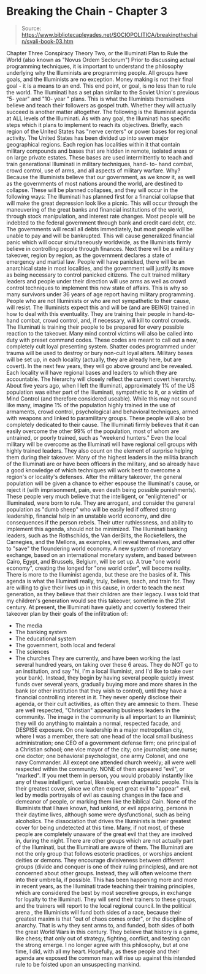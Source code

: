 # Breaking the Chain - Chapter 3

> Source: https://www.bibliotecapleyades.net/SOCIOPOLITICA/breakingthechain/svali-book-03.htm

Chapter Three
Conspiracy Theory Two, or the Illuminati Plan
to Rule the World (also known as "Novus Ordem Seclorum")
Prior to discussing actual programming techniques, it is important
to understand the philosophy underlying why the Illuminists are programming
people. All groups have goals, and the Illuminists are no exception.
Money making is not their final goal - it is a means to an end. This
end point, or goal, is no less than to rule the world. The Illuminati
has a set plan similar to the Soviet Union's previous "5- year"
and "10- year " plans. This is what the Illuminists themselves
believe and teach their followers as gospel truth.
Whether they will actually succeed is another matter altogether. The
following is the Illuminist agenda at ALL levels of the Illuminati.
As with any goal, the Illuminati has specific steps which it plans to
implement to reach its objectives. Briefly, each region of the United
States has "nerve centers" or power bases for regional activity.
The United States has been divided up into seven major geographical
regions. Each region has localities within it that contain military
compounds and bases that are hidden in remote, isolated areas or on
large private estates.
These bases are used intermittently to teach and train generational
Illuminati in military techniques, hand- to- hand combat, crowd control,
use of arms, and all aspects of military warfare. Why? Because the Illuminists
believe that our government, as we know it, as well as the governments
of most nations around the world, are destined to collapse. These will
be planned collapses, and they will occur in the following ways:
The Illuminati has planned first for a financial collapse that will
make the great depression look like a picnic. This will occur through
the maneuvering of the great banks and financial institutions of the
world, through stock manipulation, and interest rate changes. Most people
will be indebted to the federal government through bank and credit card
debt, etc. The governments will recall all debts immediately, but most
people will be unable to pay and will be bankrupted. This will cause
generalized financial panic which will occur simultaneously worldwide,
as the Illuminists firmly believe in controlling people through finances.
Next there will be a military takeover, region by region, as the government
declares a state of emergency and martial law. People will have panicked,
there will be an anarchical state in most localities, and the government
will justify its move as being necessary to control panicked citizens.
The cult trained military leaders and people under their direction will
use arms as well as crowd control techniques to implement this new state
of affairs. This is why so many survivors under 36 years of age report
having military programming. People who are not Illuminists or who are
not sympathetic to their cause, will resist. The Illuminists expect
this and will be (and are BEING) trained in how to deal with this eventuality.
They are training their people in hand-to- hand combat, crowd control,
and, if necessary, will kill to control crowds. The Illuminati is training
their people to be prepared for every possible reaction to the takeover.
Many mind control victims will also be called into duty with preset
command codes. These codes are meant to call out a new, completely cult
loyal presenting system. Shatter codes programmed under trauma will
be used to destroy or bury non-cult loyal alters.
Military bases will be set up, in each locality (actually, they are
already here, but are covert). In the next few years, they will go above
ground and be revealed. Each locality will have regional bases and leaders
to which they are accountable. The hierarchy will closely reflect the
current covert hierarchy.
About five years ago, when I left the Illuminati, approximately 1%
of the US population was either part of the Illuminati, sympathetic
to it, or a victim of Mind Control (and therefore considered useable).
While this may not sound like many, imagine 1% of the population highly
trained in the use of armaments, crowd control, psychological and behavioral
techniques, armed with weapons and linked to paramilitary groups.
These people will also be completely dedicated to their cause. The
Illuminati firmly believes that it can easily overcome the other 99%
of the population, most of whom are untrained, or poorly trained, such
as "weekend hunters." Even the local military will be overcome
as the Illuminati will have regional cell groups with highly trained
leaders. They also count on the element of surprise helping them during
their takeover. Many of the highest leaders in the militia branch of
the Illuminati are or have been officers in the military, and so already
have a good knowledge of which techniques will work best to overcome
a region's or locality's defenses.
After the military takeover, the general population will be given a
chance to either espouse the Illuminati's cause, or reject it (with
imprisonment, pain, even death being possible punishments). These people
very much believe that the intelligent, or "enlightened" or
Illuminated, were born to rule. They are arrogant, and consider the
general population as "dumb sheep" who will be easily led
if offered strong leadership, financial help in an unstable world economy,
and dire consequences if the person rebels. Their utter ruthlessness,
and ability to implement this agenda, should not be minimized.
The Illuminati banking leaders, such as the Rothschilds, the Van derBilts,
the Rockefellers, the Carnegies, and the Mellons, as examples, will
reveal themselves, and offer to "save" the floundering world
economy. A new system of monetary exchange, based on an international
monetary system, and based between Cairo, Egypt, and Brussels, Belgium,
will be set up. A true "one world economy", creating the longed
for "one world order", will become reality.
There is more to the Illuminist agenda, but these are the basics of
it. This agenda is what the Illuminati really, truly, believe, teach,
and train for. They are willing to give their lives up in this cause,
in order to teach the next generation, as they believe that their children
are their legacy. I was told that my children's generation would see
this takeover, sometime in the 21st century. At present, the Illuminati
have quietly and covertly fostered their takeover plan by their goals
of the infiltration of:
- The media
- The banking system
- The educational system
- The government, both local and federal
- The sciences
- The churches
They are currently, and have been working the last several hundred
years, on taking over these 6 areas. They do NOT go to an institution,
and say "hi, I'm a local Illuminist, and I'd like to take over
your bank). Instead, they begin by having several people quietly invest
funds over several years, gradually buying more and more shares in the
bank (or other institution that they wish to control), until they have
a financial controlling interest in it. They never openly disclose their
agenda, or their cult activities, as often they are amnesic to them.
These are well respected, "Christian" appearing business leaders
in the community. The image in the community is all important to an
Illuminist; they will do anything to maintain a normal, respected facade,
and DESPISE exposure. On one leadership in a major metropolitan city,
where I was a member, there sat: one head of the local small business
administration; one CEO of a government defense firm; one principal
of a Christian school; one vice mayor of the city; one journalist; one
nurse; one doctor; one behavioral psychologist, one army Colonel, and
one navy Commander. All except one attended church weekly; all were
well respected within the community. NONE of them appeared "evil",
or "marked".
If you met them in person, you would probably instantly like any of
these intelligent, verbal, likeable, even charismatic people. This is
their greatest cover, since we often expect great evil to "appear"
evil, led by media portrayals of evil as causing changes in the face
and demeanor of people, or marking them like the biblical Cain. None
of the Illuminists that I have known, had unkind, or evil appearing,
persona in their daytime lives, although some were dysfunctional, such
as being alcoholics. The dissociation that drives the Illuminists is
their greatest cover for being undetected at this time. Many, if not
most, of these people are completely unaware of the great evil that
they are involved in, during the night.
There are other groups which are not actually part of the Illuminati,
but the Illuminati are aware of them. The Illuminati are not the only
group that follows esoteric practices, or worships ancient deities or
demons. They encourage divisiveness between different groups (divide
and conquer is one of their ruling principles), and are not concerned
about other groups. Instead, they will often welcome them into their
umbrella, if possible. This has been happening more and more in recent
years, as the Illuminati trade teaching their training principles, which
are considered the best by most secretive groups, in exchange for loyalty
to the Illuminati. They will send their trainers to these groups, and
the trainers will report to the local regional council.
In the political arena , the Illuminists will fund both sides of a
race, because their greatest maxim is that "out of chaos comes
order", or the discipline of anarchy. That is why they sent arms
to, and funded, both sides of both the great World Wars in this century.
They believe that history is a game, like chess; that only out of strategy,
fighting, conflict, and testing can the strong emerge. I no longer agree
with this philosophy, but at one time, I did, with all my heart. Hopefully,
as these people and their agenda are exposed the common man will rise
up against this intended rule to be foisted upon an unsuspecting mankind.
